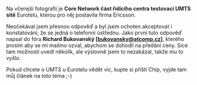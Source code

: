 <!-- dcterms:identifier = riderweblog#40 -->
<!-- dcterms:title = Výsledek včerejší hádanky -->
<!-- np9:categoryId = 2 -->
<!-- x4w:category = Lidé a jiná zvěř -->
<!-- np9:authorId = 1 -->
<!-- np9:authorEmail = michal.valasek@altairis.cz -->
<!-- dcterms:creator = Michal Altair Valášek -->
<!-- dcterms:created = 2003-04-09T00:11:03+02:00 -->
<!-- dcterms:dateAccepted = 2003-04-09T00:11:03+02:00 -->

Na včerejší fotografii je **Core Network část řídícího centra testovací UMTS sítě** Eurotelu, kterou pro něj postavila firma Ericsson.

Neočekával jsem přesnou odpověď a byl jsem ochoten akceptovat i konstatování, že se jedná o telefonní ústřednu. Jako první tuto odpověď napsal do fóra **Richard Bukovanský [**[**bukovansky@atcomp.cz**](mailto:bukovansky@atcomp.cz)**]**, kterého prosím aby se mi mailmo ozval, abychom se dohodli na předání ceny. Sice tam možností uvedl několik, ale výslovně jsem to nezakázal, takže mu to vyšlo.

Pokud chcete o UMTS u Eurotelu vědět víc, kupte si příští Chip, vyjde tam můj článek na toto téma ;-)